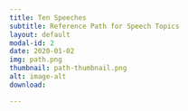 ```yaml
---
title: Ten Speeches
subtitle: Reference Path for Speech Topics
layout: default
modal-id: 2
date: 2020-01-02
img: path.png
thumbnail: path-thumbnail.png
alt: image-alt
download:

---
```

